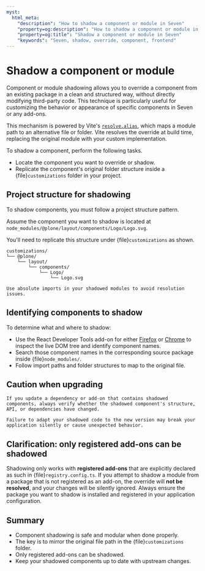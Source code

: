 ```yaml
---
myst:
  html_meta:
    "description": "How to shadow a component or module in Seven"
    "property=og:description": "How to shadow a component or module in Seven"
    "property=og:title": "Shadow a component or module in Seven"
    "keywords": "Seven, shadow, override, component, frontend"
---
```


# Shadow a component or module

Component or module shadowing allows you to override a component from an existing package in a clean and structured way, without directly modifying third-party code.
This technique is particularly useful for customizing the behavior or appearance of specific components in Seven or any add-ons.

This mechanism is powered by Vite's [`resolve.alias`](https://vite.dev/config/shared-options#resolve-alias), which maps a module path to an alternative file or folder.
Vite resolves the override at build time, replacing the original module with your custom implementation.

To shadow a component, perform the following tasks.

-   Locate the component you want to override or shadow.
-   Replicate the component's original folder structure inside a {file}`customizations` folder in your project.


## Project structure for shadowing

To shadow components, you must follow a project structure pattern.

Assume the component you want to shadow is located at `node_modules/@plone/layout/components/Logo/Logo.svg`.

You'll need to replicate this structure under {file}`customizations` as shown.

```
customizations/
└── @plone/
    └── layout/
        └── components/
            └── Logo/
                └── Logo.svg
```

```{tip}
Use absolute imports in your shadowed modules to avoid resolution issues.
```

## Identifying components to shadow

To determine what and where to shadow:

-   Use the React Developer Tools add-on for either [Firefox](https://addons.mozilla.org/en-US/firefox/addon/react-devtools/) or [Chrome](https://chromewebstore.google.com/detail/react-developer-tools/fmkadmapgofadopljbjfkapdkoienihi) to inspect the live DOM tree and identify component names.
-   Search those component names in the corresponding source package inside {file}`node_modules/`.
-   Follow import paths and folder structures to map to the original file.

## Caution when upgrading

```{warning}
If you update a dependency or add-on that contains shadowed components, always verify whether the shadowed component's structure, API, or dependencies have changed.

Failure to adapt your shadowed code to the new version may break your application silently or cause unexpected behavior.
```

## Clarification: only registered add-ons can be shadowed

Shadowing only works with **registered add-ons** that are explicitly declared as such in {file}`registry.config.ts`.
If you attempt to shadow a module from a package that is not registered as an add-on, the override will **not be resolved**, and your changes will be silently ignored.
Always ensure the package you want to shadow is installed and registered in your application configuration.

## Summary

-   Component shadowing is safe and modular when done properly.
-   The key is to mirror the original file path in the {file}`customizations` folder.
-   Only registered add-ons can be shadowed.
-   Keep your shadowed components up to date with upstream changes.
